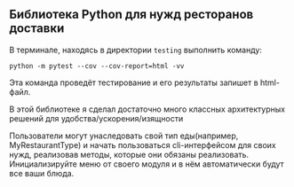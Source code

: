 ## Библиотека Python для нужд ресторанов доставки

В терминале, находясь в директории ```testing``` выполнить команду:

```
python -m pytest --cov --cov-report=html -vv
```

Эта команда проведёт тестирование и его результаты запишет в html-файл.

В этой библиотеке я сделал достаточно много классных архитектурных решений
для удобства/ускорения/изящности

Пользователи могут унаследовать свой тип еды(например, MyRestaurantType) и 
начать пользоваться cli-интерфейсом для своих нужд, реализовав методы, которые
они обязаны реализовать. Инициализируйте меню от своего модуля и в нём автоматически будут все ваши блюда.
